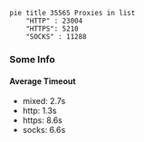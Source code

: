 
```mermaid
pie title 35565 Proxies in list
    "HTTP" : 23004
    "HTTPS": 5210
    "SOCKS" : 11288
```

### Some Info
#### Average Timeout

- mixed: 2.7s
- http: 1.3s
- https: 8.6s
- socks: 6.6s